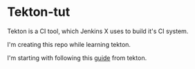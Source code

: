 # Tekton-tut

Tekton is a CI tool, which Jenkins X uses to build it's CI system.

I'm creating this repo while learning tekton.

I'm starting with following this [guide](https://tekton.dev/docs/getting-started/) from tekton.
